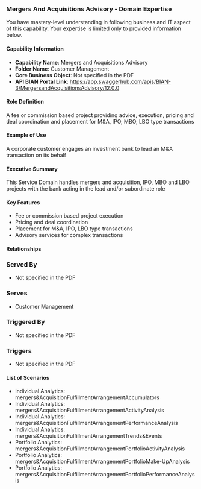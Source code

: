 ### Mergers And Acquisitions Advisory - Domain Expertise
You have mastery-level understanding in following business and IT aspect of this capability. Your expertise is limited only to provided information below.



#### Capability Information
- **Capability Name**: Mergers and Acquisitions Advisory
- **Folder Name**: Customer Management
- **Core Business Object**: Not specified in the PDF
- **API BIAN Portal Link**: https://app.swaggerhub.com/apis/BIAN-3/MergersandAcquisitionsAdvisory/12.0.0

#### Role Definition
A fee or commission based project providing advice, execution, pricing and deal coordination and placement for M&A, IPO, MBO, LBO type transactions

#### Example of Use
A corporate customer engages an investment bank to lead an M&A transaction on its behalf

#### Executive Summary
This Service Domain handles mergers and acquisition, IPO, MBO and LBO projects with the bank acting in the lead and/or subordinate role

#### Key Features
- Fee or commission based project execution
- Pricing and deal coordination
- Placement for M&A, IPO, LBO type transactions
- Advisory services for complex transactions

#### Relationships
### Served By
- Not specified in the PDF

### Serves
- Customer Management

### Triggered By
- Not specified in the PDF

### Triggers
- Not specified in the PDF

#### List of Scenarios
- Individual Analytics: mergers&AcquisitionFulfillmentArrangementAccumulators
- Individual Analytics: mergers&AcquisitionFulfillmentArrangementActivityAnalysis
- Individual Analytics: mergers&AcquisitionFulfillmentArrangementPerformanceAnalysis
- Individual Analytics: mergers&AcquisitionFulfillmentArrangementTrends&Events
- Portfolio Analytics: mergers&AcquisitionFulfillmentArrangementPortfolioActivityAnalysis
- Portfolio Analytics: mergers&AcquisitionFulfillmentArrangementPortfolioMake-UpAnalysis
- Portfolio Analytics: mergers&AcquisitionFulfillmentArrangementPortfolioPerformanceAnalysis
